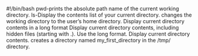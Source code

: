 #!/bin/bash
pwd-prints the absolute path name of the current working directory.
ls-Display the contents list of your current directory.
changes the working directory to the user’s home directory.
Display current directory contents in a long format
Display current directory contents, including hidden files (starting with .). Use the long format.
Display current directory contents.
creates a directory named my_first_directory in the /tmp/ directory.

